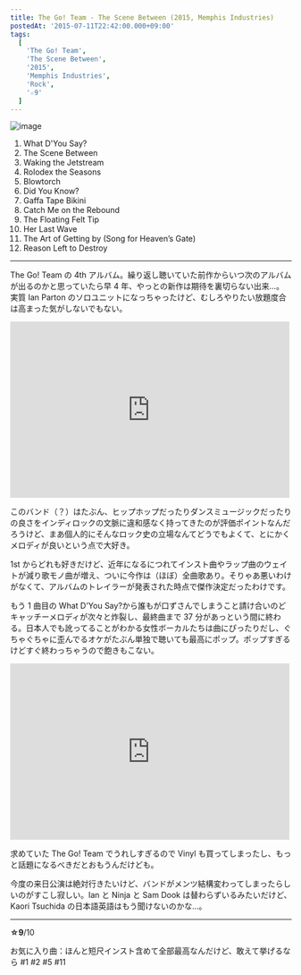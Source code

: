 ```yaml
---
title: The Go! Team - The Scene Between (2015, Memphis Industries)
postedAt: '2015-07-11T22:42:00.000+09:00'
tags:
  [
    'The Go! Team',
    'The Scene Between',
    '2015',
    'Memphis Industries',
    'Rock',
    '☆9'
  ]
---
```


![image](/images/123806482849_0.jpg)

1. What D'You Say?
2. The Scene Between
3. Waking the Jetstream
4. Rolodex the Seasons
5. Blowtorch
6. Did You Know?
7. Gaffa Tape Bikini
8. Catch Me on the Rebound
9. The Floating Felt Tip
10. Her Last Wave
11. The Art of Getting by (Song for Heaven’s Gate)
12. Reason Left to Destroy

---

The Go! Team の 4th アルバム。繰り返し聴いていた前作からいつ次のアルバムが出るのかと思っていたら早 4 年、やっとの新作は期待を裏切らない出来…。実質 Ian Parton のソロユニットになっちゃったけど、むしろやりたい放題度合は高まった気がしないでもない。

<iframe width="500" height="315" src="https://www.youtube.com/embed/r4LbdTf-fl0?list=PLUtfwx5Mqd09YGEh3z9_djVP9y-hF7ciz" frameborder="0"></iframe>

このバンド（？）はたぶん、ヒップホップだったりダンスミュージックだったりの良さをインディロックの文脈に違和感なく持ってきたのが評価ポイントなんだろうけど、まあ個人的にそんなロック史の立場なんてどうでもよくて、とにかくメロディが良いという点で大好き。

1st からどれも好きだけど、近年になるにつれてインスト曲やラップ曲のウェイトが減り歌モノ曲が増え、ついに今作は（ほぼ）全曲歌あり。そりゃあ悪いわけがなくて、アルバムのトレイラーが発表された時点で傑作決定だったわけです。

もう 1 曲目の What D'You Say?から誰もが口ずさんでしまうこと請け合いのどキャッチーメロディが次々と炸裂し、最終曲まで 37 分があっという間に終わる。日本人でも訛ってることがわかる女性ボーカルたちは曲にぴったりだし、ぐちゃぐちゃに歪んでるオケがたぶん単独で聴いても最高にポップ。ポップすぎるけどすぐ終わっちゃうので飽きもこない。

<iframe width="500" height="315" src="https://www.youtube.com/embed/Cq8_dmCO_bw?list=PLUtfwx5Mqd09YGEh3z9_djVP9y-hF7ciz" frameborder="0"></iframe>

求めていた The Go! Team でうれしすぎるので Vinyl も買ってしまったし、もっと話題になるべきだとおもうんだけども。

今度の来日公演は絶対行きたいけど、バンドがメンツ結構変わってしまったらしいのがすこし寂しい。Ian と Ninja と Sam Dook は替わらずいるみたいだけど、Kaori Tsuchida の日本語英語はもう聞けないのかな…。

---

**☆9**/10

お気に入り曲：ほんと短尺インスト含めて全部最高なんだけど、敢えて挙げるなら #1 #2 #5 #11
